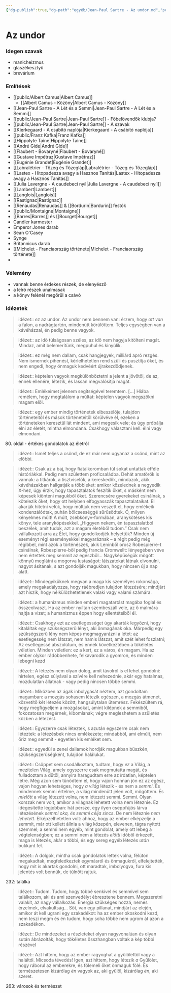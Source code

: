 ```yaml
---
{"dg-publish":true,"dg-path":"egyéb/Jean-Paul Sartre - Az undor.md","permalink":"/egyeb/jean-paul-sartre-az-undor/","title":"Az undor"}
---
```


# Az undor

### Idegen szavak

- manicheizmus
- glaszékesztyű
- brevárium

### Említések

- [[public/Albert Camus\|Albert Camus]]
	- [[Albert Camus - Közöny\|Albert Camus - Közöny]]
- [[Jean-Paul Sartre - A Lét és a Semmi\|Jean-Paul Sartre - A Lét és a Semmi]]
- [[public/Jean-Paul Sartre\|Jean-Paul Sartre]] - Főbelövendők klubja?
- [[public/Jean-Paul Sartre\|Jean-Paul Sartre]] - A szavak
- [[Kierkegaard - A csábító naplója\|Kierkegaard - A csábító naplója]]
- [[public/Franz Kafka\|Franz Kafka]]
- [[Hippolyte Taine\|Hippolyte Taine]]
- [[André Gide\|André Gide]]
- [[Flaubert - Bovaryné\|Flaubert - Bovaryné]]
- [[Gustave Impétraz\|Gustave Impétraz]]
- [[Eugénie Grandet\|Eugénie Grandet]]
- [[Labralétrier - Tőzeg és Tőzegláp\|Labralétrier - Tőzeg és Tőzegláp]]
- [[Lastex - Hitopadesza avagy a Hasznos Tanítás\|Lastex - Hitopadesza avagy a Hasznos Tanítás]]
- [[Julia Lavergne - A caudebeci nyíl\|Julia Lavergne - A caudebeci nyíl]]
- [[Lambert\|Lambert]]
- [[Langlois\|Langlois]]
- [[Rastignac\|Rastignac]]
- [[Renaudas\|Renaudas]] & [[Bordurin\|Bordurin]] festők
- [[public/Montaigne\|Montaigne]]
- [[Barres\|Barres]] és [[Bourget\|Bourget]]
- Candler karmester
- Emperor Jones darab
- Sean O'Casey
- Synge
- Britannicus darab
- [[Michelet - Franciaország története\|Michelet - Franciaország története]]
- 

### Vélemény

- vannak benne érdekes részek, de elenyésző
- a leíró részek unalmasak
- a könyv felénél megőrül a csávó
### Idézetek

> idézet:: *ez* az undor. Az undor nem bennem van: érzem, hogy *ott van* a falon, a nadrágtartón, mindenütt körülöttem. Teljes egységben van a kávéházzal, én pedig benne vagyok.

> idézet:: az idő túlságosan széles, az idő nem hagyja kitölteni magát. Mindaz, amit belemerítünk, megpuhul és kinyúlik.

> idézet:: ez még nem dallam, csak hangjegyek, milliárd apró rezgés. Nem ismernek pihenést, kérlelhetetlen rend szüli és pusztítja őket, és nem engedi, hogy önmaguk kedvéért újrakezdődjenek.

> idézet:: képtelen vagyok megkülönböztetni a jelent a jövőtől, de az, ennek ellenére, létezik, és lassan megvalósítja magát.

> idézet:: Emlékeimet jelenem segítségével teremtem. [...] Hiába remélem, hogy megtalálom a múltat: képtelen vagyok megszökni magam elől.

> idézet:: egy ember mindig történetek elbeszélője, tulajdon történeteitől és mások történeteitől körülvéve él, ezeken a történeteken keresztül lát mindent, ami megesik vele; és úgy próbálja élni az életét, mintha elmondaná. Csakhogy választani kell: élni vagy elmondani.

80. oldal - értékes gondolatok az életről

> idézet:: Ismét teljes a csönd, de ez már nem ugyanaz a csönd, mint az előbbi.

> idézet:: Csak az a baj, hogy fiatalkoromban túl sokat untattak efféle históriákkal. Pedig nem születtem proficsaládba. Dehát amatőrök is vannak: a titkárok, a tisztviselők, a kereskedők, mindazok, akik kávéházakban hallgatják a többieket: amikor közelednek a negyedik X-hez, úgy érzik, hogy tapasztalatok feszítik őket, s másként nem képesek kiönteni magukból őket. Szerencsére gyerekeket csinálnak, s kötelezik őket, hogy ott helyben elfogyasszák tapasztalataikat. El akarják hitetni velük, hogy múltjuk nem veszett el, hogy emlékeik kondenzálódtak, puhán bölcsességgé sűrűsödtek. Ó, milyen kényelmes múlt! A múlt, zsebkönyv-formában, aranykötéses kis könyv, tele aranyköpésekkel. „Higgyen nekem, én tapasztalatból beszélek, amit tudok, azt a magam életéből tudom.” Csak nem vállalkozott arra az Élet, hogy gondolkodjék helyettük? Minden új eseményt régi eseményekkel magyaráznak – a régit pedig még régibbel, mint azok a történészek, akik Leninből orosz Robespierre-t csinálnak, Robespierre-ből pedig francia Cromwellt: lényegében véve nem értettek meg semmit az egészből... Nagyképűségük mögött könnyű meglátni a mogorva lustaságot: látszatokat látnak elvonulni, nagyot ásítanak, s azt gondolják magukban, hogy nincsen új a nap alatt.

> idézet:: Mindegyiküknek megvan a maga kis személyes rokonsága, amely megakadályozza, hogy ráébredjen tulajdon létezésére; mindjárt azt hiszik, hogy nélkülözhetetlenek valaki vagy valami számára.

> idézet:: a humanizmus minden emberi magatartást magába foglal és összeolvaszt. Ha az ember nyíltan szembeszáll vele, az ő malmára hajtja a vizet; a humanizmus éppen hogy ellentéteiből él.

> idézet:: Csakhogy ezt az esetlegességet úgy akarták legyőzni, hogy kitaláltak egy szükségszerű lényt, aki önmagának oka. Márpedig egy szükségszerű lény nem képes megmagyarázni a létet: az esetlegesség nem látszat, nem hamis látszat, amit szét lehet foszlatni; Az esetlegessé abszolútum, és ennek következtében a tökéletes véletlen. Minden véletlen: ez a kert, ez a város, én magam. Ha az ember olykor rádöbbenhete, felkavarodik a gyomron, és minden lebegni kezd

> idézet:: A létezés nem olyan dolog, amit távolról is el lehet gondolni: hirtelen, egész súlyával a szívére kell nehezednie, akár egy hatalmas, mozdulatlan állatnak - vagy pedig nincsen többé semmi.

> idézet:: Miközben az ágak inbolygását néztem, azt gondoltam magamban: a mozgás sohasem létezik egészen, a mozgás átmenet, közvetítő két létezés között, hangsúlytalan ütemrész. Fekészültem rá, hogy megfigyeljem a mozgásokat, amint kilépnek a semmiből, fokozatosan megérnek, kibomlanak; végre megleshetem a születés közben a létezést.

> idézet:: Egyszerre csak léteztek, s azután egyszerre csak nem léteztek: a létezésbek nincs emlékezete; mindabból, ami elmúlt, nem őriz meg semmit - egyetlen kis emléket sem.

> idézet:: egyedül a zenei dallamok hordják magukban büszkén, szükségszerűségként, tulajdon halálukat.

> idézet:: Csöppet sem csodálkoztam, tudtam, hogy *ez* a Világ, a mezítelen Világ, amely egyszerre csak megmutatta magát, és fulladoztam a dűtől, annyira haragudtam erre az írdatlan, képtelen létre. Még azon sem tűnődtem el, hogy vajon honnan jön ez az egész, vajon hogyan lehetséges, hogy *a világ* létezik - és nem a *semmi*. És mindennek semmi értelme, a világ mindenütt jelen volt, mögöttem. És *mielőtt* a világ létezett volna, nem létezett semmi. Semmi. Olyan korszak nem volt, amikor a világnak lehetett volna nem léteznie. Ez idegesítette legjobban: hát persze, egy ilyen cseppfújós lárva létezésének *semmi oka, és semmi célja sincs*. De nem léteznie *nem lehetett*. Elképzelhetetlen volt: ahhoz, hogy az ember elképzelje a semmit, már ott kellett állnia a világ közepén, elevenen, tágra nyitott szemmel; a semmi nem egyéb, mint gondolat, amely ott lebeg a végtelenségben; ez a semmi nem a létezés *előtti* időből érkezett, maga is létezés, akár a többi, és egy sereg egyéb létezés *után* bukkant fel.

> idézet:: A dolgok, mintha csak gondolatok lettek volna, félúton megakadtak, megfeledkeztek egymásról és önmagukról, elfelejtették, hogy mit is akartak gondolni, ott maradtak, imbolyogva, fura kis jelentés volt bennük, de túlnőtt rajtuk.

232: találka

> idézet:: Tudom. Tudom, hogy többé senkivel és semmivel sem találkozom, aki és ami szenvedélyt ébresztene bennem. Megszeretni valakit, az nagy vállalkozás. Energia szükséges hozzá, nemes érzelmek, elvakultság... Sőt, van egy pillanat, mindjárt az elején, amikor át kell ugrani egy szakadékot: ha az ember okoskodni kezd, nem teszi megm és én tudom, hogy soha többé nem ugrom át azon a szakadékon.

> idézet:: De mindezeket a részleteket olyan nagyvonalúan és olyan sután ábrázolták, hogy tökéletes összhangban voltak a kép többi részével

> idézet:: Azt hittem, hogy az ember ragyoghat a gyűlölettől vagy a haláltól. Micsoda tévedés! Igen, azt hittem, hogy létezik *a* Gyűlölet, hogy ráborul az emberekre, és fölemeli őket önmaguk fölé. És természetesen kizárólag *én* vagyok az, aki gyűlöl, kizárólag *én*, aki szeret.

263: városok és természet